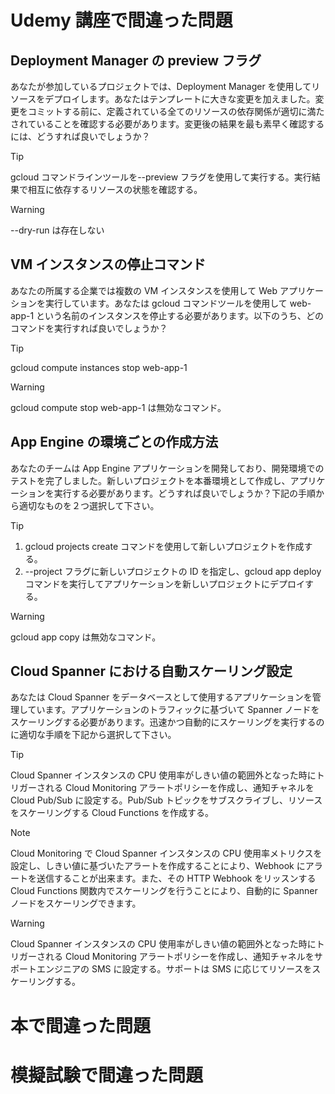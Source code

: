# Udemy 講座で間違った問題

## Deployment Manager の preview フラグ

あなたが参加しているプロジェクトでは、Deployment Manager を使用してリソースをデプロイします。あなたはテンプレートに大きな変更を加えました。変更をコミットする前に、定義されている全てのリソースの依存関係が適切に満たされていることを確認する必要があります。変更後の結果を最も素早く確認するには、どうすれば良いでしょうか？

> [!TIP]
> gcloud コマンドラインツールを--preview フラグを使用して実行する。実行結果で相互に依存するリソースの状態を確認する。

> [!WARNING]
> --dry-run は存在しない

## VM インスタンスの停止コマンド

あなたの所属する企業では複数の VM インスタンスを使用して Web アプリケーションを実行しています。あなたは gcloud コマンドツールを使用して web-app-1 という名前のインスタンスを停止する必要があります。以下のうち、どのコマンドを実行すれば良いでしょうか？

> [!TIP]
> gcloud compute instances stop web-app-1

> [!WARNING]
> gcloud compute stop web-app-1 は無効なコマンド。

## App Engine の環境ごとの作成方法

あなたのチームは App Engine アプリケーションを開発しており、開発環境でのテストを完了しました。新しいプロジェクトを本番環境として作成し、アプリケーションを実行する必要があります。どうすれば良いでしょうか？下記の手順から適切なものを２つ選択して下さい。

> [!TIP]
>
> 1. gcloud projects create コマンドを使用して新しいプロジェクトを作成する。
> 2. --project フラグに新しいプロジェクトの ID を指定し、gcloud app deploy コマンドを実行してアプリケーションを新しいプロジェクトにデプロイする。

> [!WARNING]
> gcloud app copy は無効なコマンド。

## Cloud Spanner における自動スケーリング設定

あなたは Cloud Spanner をデータベースとして使用するアプリケーションを管理しています。アプリケーションのトラフィックに基づいて Spanner ノードをスケーリングする必要があります。迅速かつ自動的にスケーリングを実行するのに適切な手順を下記から選択して下さい。

> [!TIP]
> Cloud Spanner インスタンスの CPU 使用率がしきい値の範囲外となった時にトリガーされる Cloud Monitoring アラートポリシーを作成し、通知チャネルを Cloud Pub/Sub に設定する。Pub/Sub トピックをサブスクライブし、リソースをスケーリングする Cloud Functions を作成する。

> [!NOTE]
> Cloud Monitoring で Cloud Spanner インスタンスの CPU 使用率メトリクスを設定し、しきい値に基づいたアラートを作成することにより、Webhook にアラートを送信することが出来ます。また、その HTTP Webhook をリッスンする Cloud Functions 関数内でスケーリングを行うことにより、自動的に Spanner ノードをスケーリングできます。

> [!WARNING]
> Cloud Spanner インスタンスの CPU 使用率がしきい値の範囲外となった時にトリガーされる Cloud Monitoring アラートポリシーを作成し、通知チャネルをサポートエンジニアの SMS に設定する。サポートは SMS に応じてリソースをスケーリングする。

# 本で間違った問題

# 模擬試験で間違った問題
